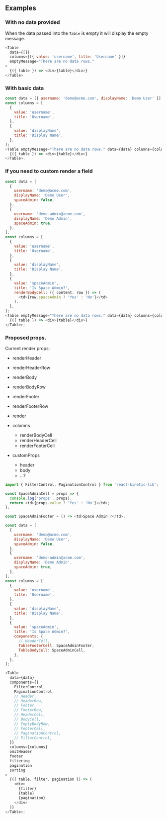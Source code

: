 ## Examples

### With no data provided

When the data passed into the `Table` is empty it will display the empty message.

```js static
<Table
  data={[]}
  columns={[{ value: 'username', title: 'Username' }]}
  emptyMessage="There are no data rows."
>
  {({ table }) => <div>{table}</div>}
</Table>
```

### With basic data

```js static
const data = [{ username: 'demo@acme.com', displayName: 'Demo User' }];
const columns = [
  {
    value: 'username',
    title: 'Username',
  },
  {
    value: 'displayName',
    title: 'Display Name',
  },
];
<Table emptyMessage="There are no data rows." data={data} columns={columns}>
  {({ table }) => <div>{table}</div>}
</Table>;
```

### If you need to custom render a field

```js static
const data = [
  {
    username: 'demo@acme.com',
    displayName: 'Demo User',
    spaceAdmin: false,
  },
  {
    username: 'demo-admin@acme.com',
    displayName: 'Demo Admin',
    spaceAdmin: true,
  },
];
const columns = [
  {
    value: 'username',
    title: 'Username',
  },
  {
    value: 'displayName',
    title: 'Display Name',
  },
  {
    value: 'spaceAdmin',
    title: 'Is Space Admin?',
    renderBodyCell: ({ content, row }) => (
      <td>{row.spaceAdmin ? 'Yes' : 'No'}</td>
    ),
  },
];
<Table emptyMessage="There are no data rows." data={data} columns={columns}>
  {({ table }) => <div>{table}</div>}
</Table>;
```

### Proposed props.

Current render props:

- renderHeader
- renderHeaderRow
- renderBody
- renderBodyRow
- renderFooter
- renderFooterRow
- render
- columns

  - renderBodyCell
  - renderHeaderCell
  - renderFooterCell

- customProps
  - header
  - body
  - ...?

```js static
import { FilterControl, PaginationControl } from 'react-kinetic-lib';

const SpaceAdminCell = props => {
  console.log('props', props);
  return <td>{props.value ? 'Yes' : 'No'}</td>;
};

const SpaceAdminFooter = () => <td>Space Admin ?</td>;

const data = [
  {
    username: 'demo@acme.com',
    displayName: 'Demo User',
    spaceAdmin: false,
  },
  {
    username: 'demo-admin@acme.com',
    displayName: 'Demo Admin',
    spaceAdmin: true,
  },
];
const columns = [
  {
    value: 'username',
    title: 'Username',
  },
  {
    value: 'displayName',
    title: 'Display Name',
  },
  {
    value: 'spaceAdmin',
    title: 'Is Space Admin?',
    components: {
      // HeaderCell,
      TableFooterCell: SpaceAdminFooter,
      TableBodyCell: SpaceAdminCell,
    },
  },
];

<Table
  data={data}
  components={{
    FilterControl,
    PaginationControl,
    // Header,
    // HeaderRow,
    // Footer,
    // FooterRow,
    // HeaderCell,
    // BodyCell,
    // EmptyBodyRow,
    // FooterCell,
    // PaginationControl,
    // FilterControl,
  }}
  columns={columns}
  omitHeader
  footer
  filtering
  pagination
  sorting
>
  {({ table, filter, pagination }) => (
    <div>
      {filter}
      {table}
      {pagination}
    </div>
  )}
</Table>;
```
